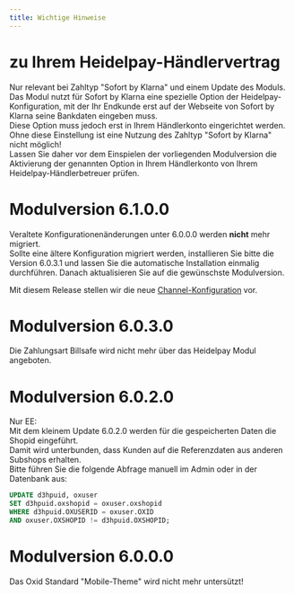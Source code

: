 ```yaml
---
title: Wichtige Hinweise
---
```


zu Ihrem Heidelpay-Händlervertrag
================================
Nur relevant bei Zahltyp "Sofort by Klarna" und einem Update des Moduls.  
Das Modul nutzt für Sofort by Klarna eine spezielle Option der Heidelpay-Konfiguration, mit der Ihr Endkunde erst auf der Webseite von Sofort by Klarna seine Bankdaten eingeben muss.  
Diese Option muss jedoch erst in Ihrem Händlerkonto eingerichtet werden.  
Ohne diese Einstellung ist eine Nutzung des Zahltyp "Sofort by Klarna" nicht möglich!  
Lassen Sie daher vor dem Einspielen der vorliegenden Modulversion die Aktivierung der genannten Option in Ihrem Händlerkonto von Ihrem Heidelpay-Händlerbetreuer prüfen.  

Modulversion 6.1.0.0  
================================
Veraltete Konfigurationenänderungen unter 6.0.0.0 werden **nicht** mehr migriert.  
Sollte eine ältere Konfiguration migriert werden, installieren Sie bitte die Version 6.0.3.1 und 
lassen Sie die automatische Installation einmalig durchführen.
Danach aktualisieren Sie auf die gewünschste Modulversion. 

Mit diesem Release stellen wir die neue [Channel-Konfiguration](../../changelog/020_Channel_Rekonfiguration.md) vor.

Modulversion 6.0.3.0
================================
Die Zahlungsart Billsafe wird nicht mehr über das Heidelpay Modul angeboten.

Modulversion 6.0.2.0
================================  
Nur EE:  
Mit dem kleinem Update 6.0.2.0 werden für die gespeicherten Daten die Shopid eingeführt.  
Damit wird unterbunden, dass Kunden auf die Referenzdaten aus anderen Subshops erhalten.  
Bitte führen Sie die folgende Abfrage manuell im Admin oder in der Datenbank aus:  
```sql
UPDATE d3hpuid, oxuser
SET d3hpuid.oxshopid = oxuser.oxshopid
WHERE d3hpuid.OXUSERID = oxuser.OXID
AND oxuser.OXSHOPID != d3hpuid.OXSHOPID;
```

Modulversion 6.0.0.0  
================================
Das Oxid Standard "Mobile-Theme" wird nicht mehr untersützt!
